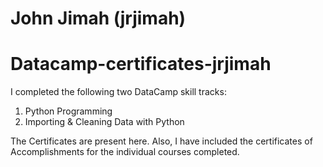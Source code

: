 # John Jimah (jrjimah)
# Datacamp-certificates-jrjimah

I completed the following two DataCamp skill tracks:
1. Python Programming
2. Importing & Cleaning Data with Python

The Certificates are present here. 
Also, I have included the certificates of Accomplishments for the individual courses completed.

